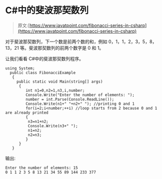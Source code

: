 # C#中的斐波那契数列

> 原文:[https://www.javatpoint.com/fibonacci-series-in-csharp](https://www.javatpoint.com/fibonacci-series-in-csharp)

对于斐波那契数列，下一个数是前两个数的和，例如 0，1，1，2，3，5，8，13，21 等。斐波那契数列的前两个数字是 0 和 1。

让我们看看 C#中的斐波那契数列程序。

```
using System;
  public class FibonacciExample
   {
     public static void Main(string[] args)
      {
         int n1=0,n2=1,n3,i,number;  
         Console.Write("Enter the number of elements: ");  
         number = int.Parse(Console.ReadLine());
         Console.Write(n1+" "+n2+" "); //printing 0 and 1  
         for(i=2;i<number;++i) //loop starts from 2 because 0 and 1 are already printed  
         {  
          n3=n1+n2;  
          Console.Write(n3+" ");  
          n1=n2;  
          n2=n3;  
         }  
      }
   }

```

输出:

```
Enter the number of elements: 15
0 1 1 2 3 5 8 13 21 34 55 89 144 233 377 

```